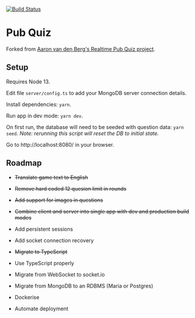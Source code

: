 [![Build Status](https://dev.azure.com/paul2005/paul2005/_apis/build/status/PabloDiablo.Realtime-Pub-Quiz?branchName=feature%2Freorganise-single-build)](https://dev.azure.com/paul2005/paul2005/_build/latest?definitionId=2&branchName=feature%2Freorganise-single-build)

# Pub Quiz

Forked from [Aaron van den Berg's Realtime Pub Quiz project](https://github.com/aaron5670/Realtime-Pub-Quiz).

## Setup

Requires Node 13.

Edit file `server/config.ts` to add your MongoDB server connection details.

Install dependencies: `yarn`.

Run app in dev mode: `yarn dev`.

On first run, the database will need to be seeded with question data: `yarn seed`. _Note: rerunning this script will reset the DB to initial state._

Go to http://localhost:8080/ in your browser.

## Roadmap

- ~~Translate game text to English~~

- ~~Remove hard coded 12 quesion limit in rounds~~

- ~~Add support for images in questions~~

- ~~Combine client and server into single app with dev and production build modes~~

- Add persistent sessions

- Add socket connection recovery

- ~~Migrate to TypeScript~~

- Use TypeScript properly

- Migrate from WebSocket to socket.io

- Migrate from MongoDB to an RDBMS (Maria or Postgres)

- Dockerise

- Automate deployment
